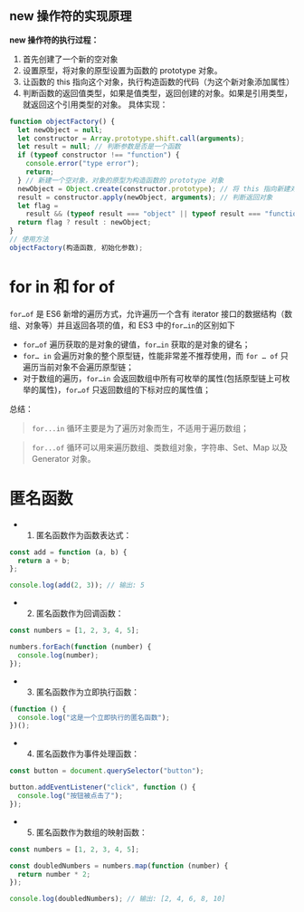 ## new 操作符的实现原理

**new 操作符的执行过程：**

1. 首先创建了一个新的空对象
2. 设置原型，将对象的原型设置为函数的 prototype 对象。
3. 让函数的 this 指向这个对象，执行构造函数的代码（为这个新对象添加属性）
4. 判断函数的返回值类型，如果是值类型，返回创建的对象。如果是引用类型，就返回这个引用类型的对象。
   具体实现：

```js
function objectFactory() {
  let newObject = null;
  let constructor = Array.prototype.shift.call(arguments);
  let result = null; // 判断参数是否是一个函数
  if (typeof constructor !== "function") {
    console.error("type error");
    return;
  } // 新建一个空对象，对象的原型为构造函数的 prototype 对象
  newObject = Object.create(constructor.prototype); // 将 this 指向新建对象，并执行函数
  result = constructor.apply(newObject, arguments); // 判断返回对象
  let flag =
    result && (typeof result === "object" || typeof result === "function"); // 判断返回结果
  return flag ? result : newObject;
}
// 使用方法
objectFactory(构造函数, 初始化参数);
```

# for in 和 for of

`for…of` 是 ES6 新增的遍历方式，允许遍历一个含有 iterator 接口的数据结构（数组、对象等）并且返回各项的值，和 ES3 中的`for…in`的区别如下

- `for…of` 遍历获取的是对象的键值，`for…in` 获取的是对象的键名；
- `for… in` 会遍历对象的整个原型链，性能非常差不推荐使用，而 `for … of` 只遍历当前对象不会遍历原型链；
- 对于数组的遍历，`for…in` 会返回数组中所有可枚举的属性(包括原型链上可枚举的属性)，`for…of` 只返回数组的下标对应的属性值；

总结：

> `for...in` 循环主要是为了遍历对象而生，不适用于遍历数组；

> `for...of` 循环可以用来遍历数组、类数组对象，字符串、Set、Map 以及 Generator 对象。

# 匿名函数

- 1. 匿名函数作为函数表达式：

```js
const add = function (a, b) {
  return a + b;
};

console.log(add(2, 3)); // 输出: 5
```

- 2. 匿名函数作为回调函数：

```js
const numbers = [1, 2, 3, 4, 5];

numbers.forEach(function (number) {
  console.log(number);
});
```

- 3. 匿名函数作为立即执行函数：

```js
(function () {
  console.log("这是一个立即执行的匿名函数");
})();
```

- 4. 匿名函数作为事件处理函数：

```js
const button = document.querySelector("button");

button.addEventListener("click", function () {
  console.log("按钮被点击了");
});
```

- 5. 匿名函数作为数组的映射函数：

```js
const numbers = [1, 2, 3, 4, 5];

const doubledNumbers = numbers.map(function (number) {
  return number * 2;
});

console.log(doubledNumbers); // 输出: [2, 4, 6, 8, 10]
```
